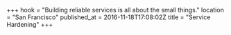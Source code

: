 +++
hook = "Building reliable services is all about the small things."
location = "San Francisco"
published_at = 2016-11-18T17:08:02Z
title = "Service Hardening"
+++


